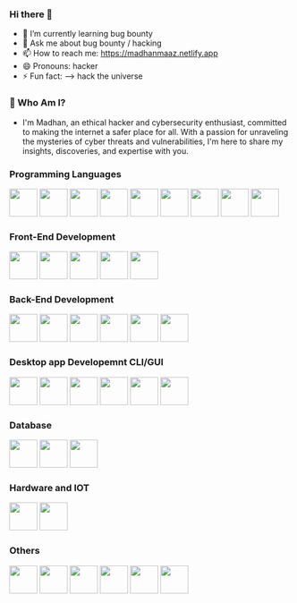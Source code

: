 ### Hi there 👋
- 🌱 I’m currently learning bug bounty
- 💬 Ask me about bug bounty / hacking
- 📫 How to reach me: https://madhanmaaz.netlify.app
- 😄 Pronouns: hacker
- ⚡ Fun fact: --> hack the universe

### 🔐 Who Am I?
- I'm Madhan, an ethical hacker and cybersecurity enthusiast, committed to making the internet a safer place for all. With a passion for unraveling the mysteries of cyber threats and vulnerabilities, I'm here to share my insights, discoveries, and expertise with you.

### Programming Languages
<p>
<img src="https://cdn.jsdelivr.net/gh/devicons/devicon/icons/javascript/javascript-original.svg" style="width: 50px;height: 50px;"/>
<img src="https://cdn.jsdelivr.net/gh/devicons/devicon/icons/python/python-original.svg" style="width: 50px;height: 50px;"/>
<img src="https://cdn.jsdelivr.net/gh/devicons/devicon/icons/go/go-original.svg"
style="width: 50px;height: 50px;" />
<img src="https://cdn.jsdelivr.net/gh/devicons/devicon/icons/php/php-original.svg"  style="width: 50px;height: 50px;"/>
<img src="https://cdn.jsdelivr.net/gh/devicons/devicon/icons/java/java-original.svg" 
style="width: 50px;height: 50px;"/>
<img src="https://cdn.jsdelivr.net/gh/devicons/devicon/icons/ruby/ruby-original.svg" style="width: 50px;height: 50px;"/>
<img src="https://cdn.jsdelivr.net/gh/devicons/devicon/icons/c/c-original.svg" style="width: 50px;height: 50px;"/>
<img src="https://cdn.jsdelivr.net/gh/devicons/devicon/icons/cplusplus/cplusplus-original.svg"style="width: 50px;height: 50px;" />
<img src="https://cdn.jsdelivr.net/gh/devicons/devicon/icons/csharp/csharp-original.svg" style="width: 50px;height: 50px;"/>
</p>

### Front-End Development
<p>
<img src="https://cdn.jsdelivr.net/gh/devicons/devicon/icons/html5/html5-original.svg" style="width: 50px;height: 50px;"/>
<img src="https://cdn.jsdelivr.net/gh/devicons/devicon/icons/css3/css3-original.svg" style="width: 50px;height: 50px;"/>
<img src="https://cdn.jsdelivr.net/gh/devicons/devicon/icons/javascript/javascript-original.svg" style="width: 50px;height: 50px;"/>
<img src="https://cdn.jsdelivr.net/gh/devicons/devicon/icons/bootstrap/bootstrap-original.svg"style="width: 50px;height: 50px;" />
<img src="https://cdn.jsdelivr.net/gh/devicons/devicon/icons/react/react-original.svg" style="width: 50px;height: 50px;"/>
</p>        

### Back-End Development
<p>
<img src="https://cdn.jsdelivr.net/gh/devicons/devicon/icons/nodejs/nodejs-original.svg" style="width: 50px;height: 50px;"/>
<img src="https://cdn.jsdelivr.net/gh/devicons/devicon/icons/python/python-original.svg" style="width: 50px;height: 50px;"/>
<img src="https://cdn.jsdelivr.net/gh/devicons/devicon/icons/php/php-original.svg" style="width: 50px;height: 50px;" />     
<img src="https://cdn.jsdelivr.net/gh/devicons/devicon/icons/express/express-original.svg" style="width: 50px;height: 50px;"/>   
<img src="https://cdn.jsdelivr.net/gh/devicons/devicon/icons/django/django-plain-wordmark.svg"style="width: 50px;height: 50px;"/>
<img src="https://cdn.jsdelivr.net/gh/devicons/devicon/icons/flask/flask-original-wordmark.svg"style="width: 50px;height: 50px;"/> 
</p>

### Desktop app Developemnt CLI/GUI
<p>
<img src="https://cdn.jsdelivr.net/gh/devicons/devicon/icons/nodejs/nodejs-original.svg" style="width: 50px;height: 50px;"/>
<img src="https://cdn.jsdelivr.net/gh/devicons/devicon/icons/electron/electron-original.svg"  style="width: 50px;height: 50px;"/>   
<img src="https://cdn.jsdelivr.net/gh/devicons/devicon/icons/python/python-original.svg" style="width: 50px;height: 50px;"/>
<img src="https://cdn.jsdelivr.net/gh/devicons/devicon/icons/cplusplus/cplusplus-original.svg" style="width: 50px;height: 50px;"/>
<img src="https://cdn.jsdelivr.net/gh/devicons/devicon/icons/go/go-original.svg" style="width: 50px;height: 50px;"/> 
<img src="https://cdn.jsdelivr.net/gh/devicons/devicon/icons/java/java-original.svg" style="width: 50px;height: 50px;"/>
</p>

### Database
<p>
<img src="https://cdn.jsdelivr.net/gh/devicons/devicon/icons/mongodb/mongodb-original.svg" style="width: 50px;height: 50px;"/>
<img src="https://cdn.jsdelivr.net/gh/devicons/devicon/icons/mysql/mysql-original-wordmark.svg"style="width: 50px;height: 50px;"/>
<img src="https://cdn.jsdelivr.net/gh/devicons/devicon/icons/firebase/firebase-plain-wordmark.svg" style="width: 50px;height: 50px;"/>
      
</p>

### Hardware and IOT
<p>
<img src="https://cdn.jsdelivr.net/gh/devicons/devicon/icons/arduino/arduino-original.svg" style="width: 50px;height: 50px;" />
<img src="https://cdn.jsdelivr.net/gh/devicons/devicon/icons/raspberrypi/raspberrypi-original.svg" style="width: 50px;height: 50px;"/>
  </p>                                

### Others
<p>
<img src="https://cdn.jsdelivr.net/gh/devicons/devicon/icons/selenium/selenium-original.svg"  style="width: 50px;height: 50px;"/>
<img src="https://cdn.jsdelivr.net/gh/devicons/devicon/icons/docker/docker-original.svg" style="width: 50px;height: 50px;"/>
<img src="https://cdn.jsdelivr.net/gh/devicons/devicon/icons/git/git-original.svg"style="width: 50px;height: 50px;" />
<img src="https://cdn.jsdelivr.net/gh/devicons/devicon/icons/heroku/heroku-plain-wordmark.svg"style="width: 50px;height: 50px;"  />
<img src="https://cdn.jsdelivr.net/gh/devicons/devicon/icons/bash/bash-original.svg" style="width: 50px;height: 50px;"/>
<img src="https://cdn.jsdelivr.net/gh/devicons/devicon/icons/linux/linux-original.svg"  style="width: 50px;height: 50px;"/>
</p>
